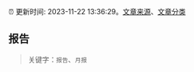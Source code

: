 :alarm_clock: 更新时间: 2023-11-22 13:36:29。[文章来源](/README.md)、[文章分类](/TAGS.md)

## 报告


> 关键字：`报告`、`月报`



